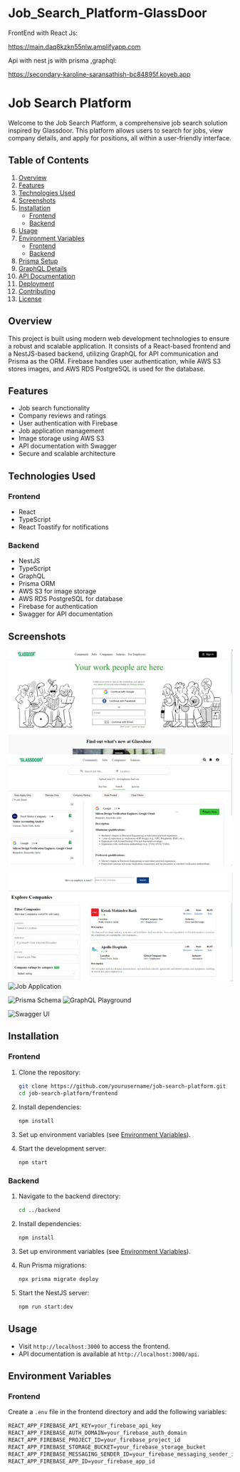 # Job_Search_Platform-GlassDoor

FrontEnd with React Js:

https://main.daq8kzkn55nlw.amplifyapp.com


Api with nest js with prisma ,graphql:

https://secondary-karoline-saransathish-bc84895f.koyeb.app

# Job Search Platform

Welcome to the Job Search Platform, a comprehensive job search solution inspired by Glassdoor. This platform allows users to search for jobs, view company details, and apply for positions, all within a user-friendly interface.

## Table of Contents

1. [Overview](#overview)
2. [Features](#features)
3. [Technologies Used](#technologies-used)
4. [Screenshots](#screenshots)
5. [Installation](#installation)
   - [Frontend](#frontend)
   - [Backend](#backend)
6. [Usage](#usage)
7. [Environment Variables](#environment-variables)
   - [Frontend](#frontend)
   - [Backend](#backend)
8. [Prisma Setup](#prisma-setup)
9. [GraphQL Details](#graphql-details)
10. [API Documentation](#api-documentation)
11. [Deployment](#deployment)
12. [Contributing](#contributing)
13. [License](#license)

## Overview

This project is built using modern web development technologies to ensure a robust and scalable application. It consists of a React-based frontend and a NestJS-based backend, utilizing GraphQL for API communication and Prisma as the ORM. Firebase handles user authentication, while AWS S3 stores images, and AWS RDS PostgreSQL is used for the database.

## Features

- Job search functionality
- Company reviews and ratings
- User authentication with Firebase
- Job application management
- Image storage using AWS S3
- API documentation with Swagger
- Secure and scalable architecture

## Technologies Used

### Frontend

- React
- TypeScript
- React Toastify for notifications

### Backend

- NestJS
- TypeScript
- GraphQL
- Prisma ORM
- AWS S3 for image storage
- AWS RDS PostgreSQL for database
- Firebase for authentication
- Swagger for API documentation

## Screenshots

![Homepage](screenshots/homepage.png)
![Job Search](screenshots/job-search.png)

![Company Reviews](screenshots/company-reviews.png)
![Job Application](screenshots/job-application.png)

![Prisma Schema](screenshots/prisma-schema.png)
![GraphQL Playground](screenshots/graphql-playground.png)

![Swagger UI](screenshots/swagger-ui.png)

## Installation

### Frontend

1. Clone the repository:
    ```bash
    git clone https://github.com/yourusername/job-search-platform.git
    cd job-search-platform/frontend
    ```

2. Install dependencies:
    ```bash
    npm install
    ```

3. Set up environment variables (see [Environment Variables](#environment-variables)).

4. Start the development server:
    ```bash
    npm start
    ```

### Backend

1. Navigate to the backend directory:
    ```bash
    cd ../backend
    ```

2. Install dependencies:
    ```bash
    npm install
    ```

3. Set up environment variables (see [Environment Variables](#environment-variables)).

4. Run Prisma migrations:
    ```bash
    npx prisma migrate deploy
    ```

5. Start the NestJS server:
    ```bash
    npm run start:dev
    ```

## Usage

- Visit `http://localhost:3000` to access the frontend.
- API documentation is available at `http://localhost:3000/api`.

## Environment Variables

### Frontend

Create a `.env` file in the frontend directory and add the following variables:

```env
REACT_APP_FIREBASE_API_KEY=your_firebase_api_key
REACT_APP_FIREBASE_AUTH_DOMAIN=your_firebase_auth_domain
REACT_APP_FIREBASE_PROJECT_ID=your_firebase_project_id
REACT_APP_FIREBASE_STORAGE_BUCKET=your_firebase_storage_bucket
REACT_APP_FIREBASE_MESSAGING_SENDER_ID=your_firebase_messaging_sender_id
REACT_APP_FIREBASE_APP_ID=your_firebase_app_id
